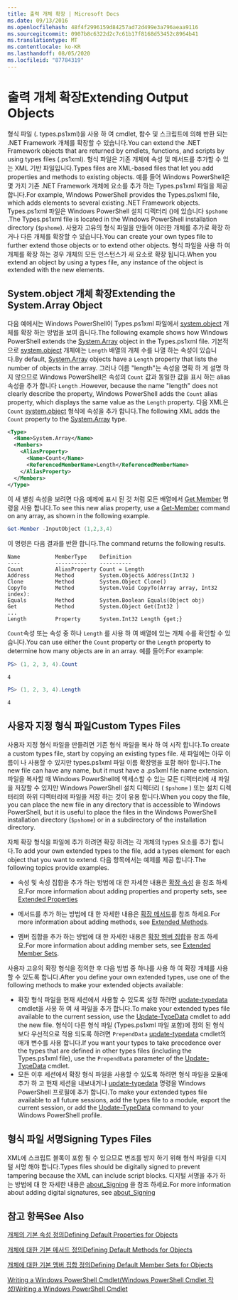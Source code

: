 ```yaml
---
title: 출력 개체 확장 | Microsoft Docs
ms.date: 09/13/2016
ms.openlocfilehash: 48f4f2996159d84257ad72d499e3a796aeaa9116
ms.sourcegitcommit: 0907b8c6322d2c7c61b17f8168d53452c8964b41
ms.translationtype: MT
ms.contentlocale: ko-KR
ms.lasthandoff: 08/05/2020
ms.locfileid: "87784319"
---
```

# <a name="extending-output-objects"></a><span data-ttu-id="b2ab0-102">출력 개체 확장</span><span class="sxs-lookup"><span data-stu-id="b2ab0-102">Extending Output Objects</span></span>

<span data-ttu-id="b2ab0-103">형식 파일 (. types.ps1xml)을 사용 하 여 cmdlet, 함수 및 스크립트에 의해 반환 되는 .NET Framework 개체를 확장할 수 있습니다.</span><span class="sxs-lookup"><span data-stu-id="b2ab0-103">You can extend the .NET Framework objects that are returned by cmdlets, functions, and scripts by using types files (.ps1xml).</span></span> <span data-ttu-id="b2ab0-104">형식 파일은 기존 개체에 속성 및 메서드를 추가할 수 있는 XML 기반 파일입니다.</span><span class="sxs-lookup"><span data-stu-id="b2ab0-104">Types files are XML-based files that let you add properties and methods to existing objects.</span></span> <span data-ttu-id="b2ab0-105">예를 들어 Windows PowerShell은 몇 가지 기존 .NET Framework 개체에 요소를 추가 하는 Types.ps1xml 파일을 제공 합니다.</span><span class="sxs-lookup"><span data-stu-id="b2ab0-105">For example, Windows PowerShell provides the Types.ps1xml file, which adds elements to several existing .NET Framework objects.</span></span> <span data-ttu-id="b2ab0-106">Types.ps1xml 파일은 Windows PowerShell 설치 디렉터리 ()에 있습니다 `$pshome` .</span><span class="sxs-lookup"><span data-stu-id="b2ab0-106">The Types.ps1xml file is located in the Windows PowerShell installation directory (`$pshome`).</span></span> <span data-ttu-id="b2ab0-107">사용자 고유의 형식 파일을 만들어 이러한 개체를 추가로 확장 하거나 다른 개체를 확장할 수 있습니다.</span><span class="sxs-lookup"><span data-stu-id="b2ab0-107">You can create your own types file to further extend those objects or to extend other objects.</span></span> <span data-ttu-id="b2ab0-108">형식 파일을 사용 하 여 개체를 확장 하는 경우 개체의 모든 인스턴스가 새 요소로 확장 됩니다.</span><span class="sxs-lookup"><span data-stu-id="b2ab0-108">When you extend an object by using a types file, any instance of the object is extended with the new elements.</span></span>

## <a name="extending-the-systemarray-object"></a><span data-ttu-id="b2ab0-109">System.object 개체 확장</span><span class="sxs-lookup"><span data-stu-id="b2ab0-109">Extending the System.Array Object</span></span>

<span data-ttu-id="b2ab0-110">다음 예에서는 Windows PowerShell이 Types.ps1xml 파일에서 [system.object](/dotnet/api/System.Array) 개체를 확장 하는 방법을 보여 줍니다.</span><span class="sxs-lookup"><span data-stu-id="b2ab0-110">The following example shows how Windows PowerShell extends the [System.Array](/dotnet/api/System.Array) object in the Types.ps1xml file.</span></span> <span data-ttu-id="b2ab0-111">기본적으로 [system.object](/dotnet/api/System.Array) 개체에는 `Length` 배열의 개체 수를 나열 하는 속성이 있습니다.</span><span class="sxs-lookup"><span data-stu-id="b2ab0-111">By default, [System.Array](/dotnet/api/System.Array) objects have a `Length` property that lists the number of objects in the array.</span></span> <span data-ttu-id="b2ab0-112">그러나 이름 "length"는 속성을 명확 하 게 설명 하지 않으므로 Windows PowerShell은 속성의 `Count` 값과 동일한 값을 표시 하는 alias 속성을 추가 합니다 `Length` .</span><span class="sxs-lookup"><span data-stu-id="b2ab0-112">However, because the name "length" does not clearly describe the property, Windows PowerShell adds the `Count` alias property, which displays the same value as the `Length` property.</span></span> <span data-ttu-id="b2ab0-113">다음 XML은 `Count` [system.object](/dotnet/api/System.Array) 형식에 속성을 추가 합니다.</span><span class="sxs-lookup"><span data-stu-id="b2ab0-113">The following XML adds the `Count` property to the [System.Array](/dotnet/api/System.Array) type.</span></span>

```xml
<Type>
  <Name>System.Array</Name>
  <Members>
    <AliasProperty>
      <Name>Count</Name>
      <ReferencedMemberName>Length</ReferencedMemberName>
    </AliasProperty>
  </Members>
</Type>

```

<span data-ttu-id="b2ab0-114">이 새 별칭 속성을 보려면 다음 예제에 표시 된 것 처럼 모든 배열에서 [Get Member](/powershell/module/Microsoft.PowerShell.Utility/Get-Member) 명령을 사용 합니다.</span><span class="sxs-lookup"><span data-stu-id="b2ab0-114">To see this new alias property, use a [Get-Member](/powershell/module/Microsoft.PowerShell.Utility/Get-Member) command on any array, as shown in the following example.</span></span>

```powershell
Get-Member -InputObject (1,2,3,4)
```

<span data-ttu-id="b2ab0-115">이 명령은 다음 결과를 반환 합니다.</span><span class="sxs-lookup"><span data-stu-id="b2ab0-115">The command returns the following results.</span></span>

```output
Name           MemberType    Definition
----           ----------    ----------
Count          AliasProperty Count = Length
Address        Method        System.Object& Address(Int32 )
Clone          Method        System.Object Clone()
CopyTo         Method        System.Void CopyTo(Array array, Int32 index):
Equals         Method        System.Boolean Equals(Object obj)
Get            Method        System.Object Get(Int32 )
...
Length         Property      System.Int32 Length {get;}
```

<span data-ttu-id="b2ab0-116">`Count`속성 또는 속성 중 하나 `Length` 를 사용 하 여 배열에 있는 개체 수를 확인할 수 있습니다.</span><span class="sxs-lookup"><span data-stu-id="b2ab0-116">You can use either the `Count` property or the `Length` property to determine how many objects are in an array.</span></span> <span data-ttu-id="b2ab0-117">예를 들어:</span><span class="sxs-lookup"><span data-stu-id="b2ab0-117">For example:</span></span>

```powershell
PS> (1, 2, 3, 4).Count
```

```output
4
```

```powershell
PS> (1, 2, 3, 4).Length
```

```output
4
```

## <a name="custom-types-files"></a><span data-ttu-id="b2ab0-118">사용자 지정 형식 파일</span><span class="sxs-lookup"><span data-stu-id="b2ab0-118">Custom Types Files</span></span>

<span data-ttu-id="b2ab0-119">사용자 지정 형식 파일을 만들려면 기존 형식 파일을 복사 하 여 시작 합니다.</span><span class="sxs-lookup"><span data-stu-id="b2ab0-119">To create a custom types file, start by copying an existing types file.</span></span> <span data-ttu-id="b2ab0-120">새 파일에는 아무 이름이 나 사용할 수 있지만 types.ps1xml 파일 이름 확장명을 포함 해야 합니다.</span><span class="sxs-lookup"><span data-stu-id="b2ab0-120">The new file can have any name, but it must have a .ps1xml file name extension.</span></span> <span data-ttu-id="b2ab0-121">파일을 복사할 때 Windows PowerShell에 액세스할 수 있는 모든 디렉터리에 새 파일을 저장할 수 있지만 Windows PowerShell 설치 디렉터리 ( `$pshome` ) 또는 설치 디렉터리의 하위 디렉터리에 파일을 저장 하는 것이 유용 합니다.</span><span class="sxs-lookup"><span data-stu-id="b2ab0-121">When you copy the file, you can place the new file in any directory that is accessible to Windows PowerShell, but it is useful to place the files in the Windows PowerShell installation directory (`$pshome`) or in a subdirectory of the installation directory.</span></span>

<span data-ttu-id="b2ab0-122">자체 확장 형식을 파일에 추가 하려면 확장 하려는 각 개체의 types 요소를 추가 합니다.</span><span class="sxs-lookup"><span data-stu-id="b2ab0-122">To add your own extended types to the file, add a types element for each object that you want to extend.</span></span> <span data-ttu-id="b2ab0-123">다음 항목에서는 예제를 제공 합니다.</span><span class="sxs-lookup"><span data-stu-id="b2ab0-123">The following topics provide examples.</span></span>

- <span data-ttu-id="b2ab0-124">속성 및 속성 집합을 추가 하는 방법에 대 한 자세한 내용은 [확장 속성](./extending-properties-for-objects.md) 을 참조 하세요.</span><span class="sxs-lookup"><span data-stu-id="b2ab0-124">For more information about adding properties and property sets, see [Extended Properties](./extending-properties-for-objects.md)</span></span>

- <span data-ttu-id="b2ab0-125">메서드를 추가 하는 방법에 대 한 자세한 내용은 [확장 메서드](./defining-default-methods-for-objects.md)를 참조 하세요.</span><span class="sxs-lookup"><span data-stu-id="b2ab0-125">For more information about adding methods, see [Extended Methods](./defining-default-methods-for-objects.md).</span></span>

- <span data-ttu-id="b2ab0-126">멤버 집합을 추가 하는 방법에 대 한 자세한 내용은 [확장 멤버 집합](./defining-default-member-sets-for-objects.md)을 참조 하세요.</span><span class="sxs-lookup"><span data-stu-id="b2ab0-126">For more information about adding member sets, see [Extended Member Sets](./defining-default-member-sets-for-objects.md).</span></span>

<span data-ttu-id="b2ab0-127">사용자 고유의 확장 형식을 정의한 후 다음 방법 중 하나를 사용 하 여 확장 개체를 사용할 수 있도록 합니다.</span><span class="sxs-lookup"><span data-stu-id="b2ab0-127">After you define your own extended types, use one of the following methods to make your extended objects available:</span></span>

- <span data-ttu-id="b2ab0-128">확장 형식 파일을 현재 세션에서 사용할 수 있도록 설정 하려면 [update-typedata](/powershell/module/Microsoft.PowerShell.Utility/Update-TypeData) cmdlet을 사용 하 여 새 파일을 추가 합니다.</span><span class="sxs-lookup"><span data-stu-id="b2ab0-128">To make your extended types file available to the current session, use the [Update-TypeData](/powershell/module/Microsoft.PowerShell.Utility/Update-TypeData) cmdlet to add the new file.</span></span> <span data-ttu-id="b2ab0-129">형식이 다른 형식 파일 (Types.ps1xml 파일 포함)에 정의 된 형식 보다 우선적으로 적용 되도록 하려면 `PrependData` [update-typedata](/powershell/module/Microsoft.PowerShell.Utility/Update-TypeData) cmdlet의 매개 변수를 사용 합니다.</span><span class="sxs-lookup"><span data-stu-id="b2ab0-129">If you want your types to take precedence over the types that are defined in other types files (including the Types.ps1xml file), use the `PrependData` parameter of the [Update-TypeData](/powershell/module/Microsoft.PowerShell.Utility/Update-TypeData) cmdlet.</span></span>
- <span data-ttu-id="b2ab0-130">모든 이후 세션에서 확장 형식 파일을 사용할 수 있도록 하려면 형식 파일을 모듈에 추가 하 고 현재 세션을 내보내거나 [update-typedata](/powershell/module/Microsoft.PowerShell.Utility/Update-TypeData) 명령을 Windows PowerShell 프로필에 추가 합니다.</span><span class="sxs-lookup"><span data-stu-id="b2ab0-130">To make your extended types file available to all future sessions, add the types file to a module, export the current session, or add the [Update-TypeData](/powershell/module/Microsoft.PowerShell.Utility/Update-TypeData) command to your Windows PowerShell profile.</span></span>

## <a name="signing-types-files"></a><span data-ttu-id="b2ab0-131">형식 파일 서명</span><span class="sxs-lookup"><span data-stu-id="b2ab0-131">Signing Types Files</span></span>

<span data-ttu-id="b2ab0-132">XML에 스크립트 블록이 포함 될 수 있으므로 변조를 방지 하기 위해 형식 파일을 디지털 서명 해야 합니다.</span><span class="sxs-lookup"><span data-stu-id="b2ab0-132">Types files should be digitally signed to prevent tampering because the XML can include script blocks.</span></span> <span data-ttu-id="b2ab0-133">디지털 서명을 추가 하는 방법에 대 한 자세한 내용은 [about_Signing](/powershell/module/microsoft.powershell.core/about/about_signing) 을 참조 하세요.</span><span class="sxs-lookup"><span data-stu-id="b2ab0-133">For more information about adding digital signatures, see [about_Signing](/powershell/module/microsoft.powershell.core/about/about_signing)</span></span>

## <a name="see-also"></a><span data-ttu-id="b2ab0-134">참고 항목</span><span class="sxs-lookup"><span data-stu-id="b2ab0-134">See Also</span></span>

[<span data-ttu-id="b2ab0-135">개체의 기본 속성 정의</span><span class="sxs-lookup"><span data-stu-id="b2ab0-135">Defining Default Properties for Objects</span></span>](./extending-properties-for-objects.md)

[<span data-ttu-id="b2ab0-136">개체에 대한 기본 메서드 정의</span><span class="sxs-lookup"><span data-stu-id="b2ab0-136">Defining Default Methods for Objects</span></span>](./defining-default-methods-for-objects.md)

[<span data-ttu-id="b2ab0-137">개체에 대한 기본 멤버 집합 정의</span><span class="sxs-lookup"><span data-stu-id="b2ab0-137">Defining Default Member Sets for Objects</span></span>](./defining-default-member-sets-for-objects.md)

[<span data-ttu-id="b2ab0-138">Writing a Windows PowerShell Cmdlet(Windows PowerShell Cmdlet 작성)</span><span class="sxs-lookup"><span data-stu-id="b2ab0-138">Writing a Windows PowerShell Cmdlet</span></span>](./writing-a-windows-powershell-cmdlet.md)
